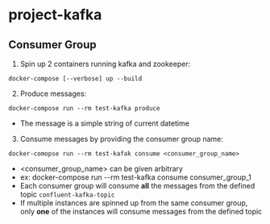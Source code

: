# project-kafka

## Consumer Group

1. Spin up 2 containers running kafka and zookeeper:
```
docker-compose [--verbose] up --build
```

2. Produce messages: 
```
docker-compose run --rm test-kafka produce
```
- The message is a simple string of current datetime

3. Consume messages by providing the consumer group name: 
```
docker-comopse run --rm test-kafak consume <consumer_group_name>
```
- <consumer_group_name> can be given arbitrary 
- ex: docker-compose run --rm test-kafka consume consumer_group_1
- Each consumer group will consume **all** the messages from the defined topic `confluent-kafka-topic`
- If multiple instances are spinned up from the same consumer group, only **one** of the instances will consume messages from the defined topic
